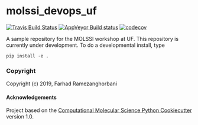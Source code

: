 molssi_devops_uf
==============================
[//]: # (Badges)
[![Travis Build Status](https://travis-ci.org/farhadrgh/molssi_devops_uf.svg?branch=master)](https://travis-ci.org/farhadrgh/molssi_devops_uf)
[![AppVeyor Build status](https://ci.appveyor.com/api/projects/status/REPLACE_WITH_APPVEYOR_LINK/branch/master?svg=true)](https://ci.appveyor.com/project/REPLACE_WITH_OWNER_ACCOUNT/molssi_devops_uf/branch/master)
[![codecov](https://codecov.io/gh/farhadrgh/molssi_devops_uf/branch/master/graph/badge.svg)](https://codecov.io/gh/farhadrgh/molssi_devops_uf)

A sample repository for the MOLSSI workshop at UF.
This repository is currently under development.
To do a developmental install, type

`pip install -e .`

### Copyright

Copyright (c) 2019, Farhad Ramezanghorbani


#### Acknowledgements
 
Project based on the 
[Computational Molecular Science Python Cookiecutter](https://github.com/molssi/cookiecutter-cms) version 1.0.
